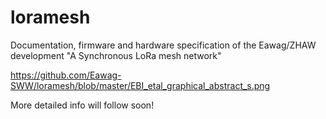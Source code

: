 # loramesh
Documentation, firmware and hardware specification of the Eawag/ZHAW development "A Synchronous LoRa mesh network"

https://github.com/Eawag-SWW/loramesh/blob/master/EBI_etal_graphical_abstract_s.png

More detailed info will follow soon!
